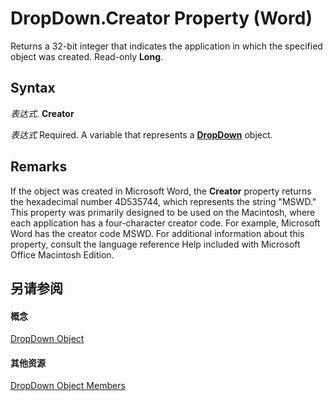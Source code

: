 
# DropDown.Creator Property (Word)

Returns a 32-bit integer that indicates the application in which the specified object was created. Read-only  **Long**.


## Syntax

 _表达式_. **Creator**

 _表达式_ Required. A variable that represents a **[DropDown](55233d61-d6d0-30f9-6825-ebbdbeb928b6.md)** object.


## Remarks

If the object was created in Microsoft Word, the  **Creator** property returns the hexadecimal number 4D535744, which represents the string "MSWD." This property was primarily designed to be used on the Macintosh, where each application has a four-character creator code. For example, Microsoft Word has the creator code MSWD. For additional information about this property, consult the language reference Help included with Microsoft Office Macintosh Edition.


## 另请参阅


#### 概念


[DropDown Object](55233d61-d6d0-30f9-6825-ebbdbeb928b6.md)
#### 其他资源


[DropDown Object Members](http://msdn.microsoft.com/library/2985a888-154b-3b79-ffdc-4f853e460ac3%28Office.15%29.aspx)